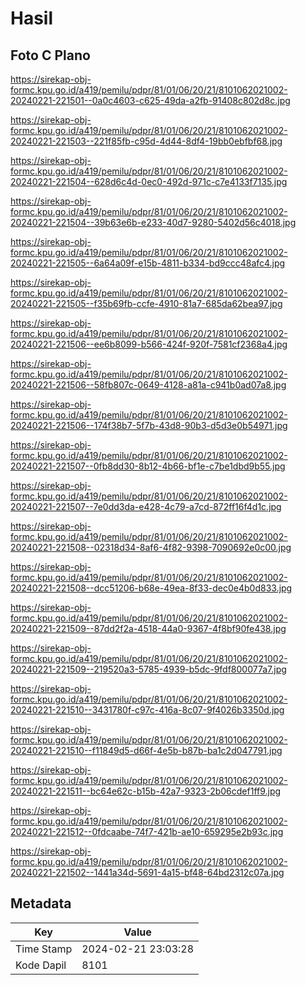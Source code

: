 # Hasil

## Foto C Plano

https://sirekap-obj-formc.kpu.go.id/a419/pemilu/pdpr/81/01/06/20/21/8101062021002-20240221-221501--0a0c4603-c625-49da-a2fb-91408c802d8c.jpg

https://sirekap-obj-formc.kpu.go.id/a419/pemilu/pdpr/81/01/06/20/21/8101062021002-20240221-221503--221f85fb-c95d-4d44-8df4-19bb0ebfbf68.jpg

https://sirekap-obj-formc.kpu.go.id/a419/pemilu/pdpr/81/01/06/20/21/8101062021002-20240221-221504--628d6c4d-0ec0-492d-971c-c7e4133f7135.jpg

https://sirekap-obj-formc.kpu.go.id/a419/pemilu/pdpr/81/01/06/20/21/8101062021002-20240221-221504--39b63e6b-e233-40d7-9280-5402d56c4018.jpg

https://sirekap-obj-formc.kpu.go.id/a419/pemilu/pdpr/81/01/06/20/21/8101062021002-20240221-221505--6a64a09f-e15b-4811-b334-bd9ccc48afc4.jpg

https://sirekap-obj-formc.kpu.go.id/a419/pemilu/pdpr/81/01/06/20/21/8101062021002-20240221-221505--f35b69fb-ccfe-4910-81a7-685da62bea97.jpg

https://sirekap-obj-formc.kpu.go.id/a419/pemilu/pdpr/81/01/06/20/21/8101062021002-20240221-221506--ee6b8099-b566-424f-920f-7581cf2368a4.jpg

https://sirekap-obj-formc.kpu.go.id/a419/pemilu/pdpr/81/01/06/20/21/8101062021002-20240221-221506--58fb807c-0649-4128-a81a-c941b0ad07a8.jpg

https://sirekap-obj-formc.kpu.go.id/a419/pemilu/pdpr/81/01/06/20/21/8101062021002-20240221-221506--174f38b7-5f7b-43d8-90b3-d5d3e0b54971.jpg

https://sirekap-obj-formc.kpu.go.id/a419/pemilu/pdpr/81/01/06/20/21/8101062021002-20240221-221507--0fb8dd30-8b12-4b66-bf1e-c7be1dbd9b55.jpg

https://sirekap-obj-formc.kpu.go.id/a419/pemilu/pdpr/81/01/06/20/21/8101062021002-20240221-221507--7e0dd3da-e428-4c79-a7cd-872ff16f4d1c.jpg

https://sirekap-obj-formc.kpu.go.id/a419/pemilu/pdpr/81/01/06/20/21/8101062021002-20240221-221508--02318d34-8af6-4f82-9398-7090692e0c00.jpg

https://sirekap-obj-formc.kpu.go.id/a419/pemilu/pdpr/81/01/06/20/21/8101062021002-20240221-221508--dcc51206-b68e-49ea-8f33-dec0e4b0d833.jpg

https://sirekap-obj-formc.kpu.go.id/a419/pemilu/pdpr/81/01/06/20/21/8101062021002-20240221-221509--87dd2f2a-4518-44a0-9367-4f8bf90fe438.jpg

https://sirekap-obj-formc.kpu.go.id/a419/pemilu/pdpr/81/01/06/20/21/8101062021002-20240221-221509--219520a3-5785-4939-b5dc-9fdf800077a7.jpg

https://sirekap-obj-formc.kpu.go.id/a419/pemilu/pdpr/81/01/06/20/21/8101062021002-20240221-221510--3431780f-c97c-416a-8c07-9f4026b3350d.jpg

https://sirekap-obj-formc.kpu.go.id/a419/pemilu/pdpr/81/01/06/20/21/8101062021002-20240221-221510--f11849d5-d66f-4e5b-b87b-ba1c2d047791.jpg

https://sirekap-obj-formc.kpu.go.id/a419/pemilu/pdpr/81/01/06/20/21/8101062021002-20240221-221511--bc64e62c-b15b-42a7-9323-2b06cdef1ff9.jpg

https://sirekap-obj-formc.kpu.go.id/a419/pemilu/pdpr/81/01/06/20/21/8101062021002-20240221-221512--0fdcaabe-74f7-421b-ae10-659295e2b93c.jpg

https://sirekap-obj-formc.kpu.go.id/a419/pemilu/pdpr/81/01/06/20/21/8101062021002-20240221-221502--1441a34d-5691-4a15-bf48-64bd2312c07a.jpg


## Metadata

| Key        | Value               |
| ---------- | ------------------- |
| Time Stamp | 2024-02-21 23:03:28 |
| Kode Dapil | 8101                |



